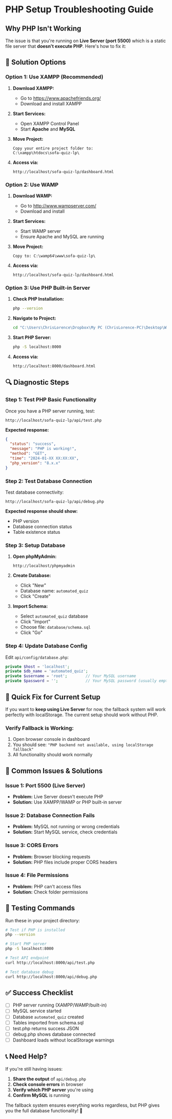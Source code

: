 # PHP Setup Troubleshooting Guide

## Why PHP Isn't Working

The issue is that you're running on **Live Server (port 5500)** which is a static file server that **doesn't execute PHP**. Here's how to fix it:

## 🔧 **Solution Options**

### **Option 1: Use XAMPP (Recommended)**

1. **Download XAMPP:**
   - Go to https://www.apachefriends.org/
   - Download and install XAMPP

2. **Start Services:**
   - Open XAMPP Control Panel
   - Start **Apache** and **MySQL**

3. **Move Project:**
   ```
   Copy your entire project folder to:
   C:\xampp\htdocs\sofa-quiz-lp\
   ```

4. **Access via:**
   ```
   http://localhost/sofa-quiz-lp/dashboard.html
   ```

### **Option 2: Use WAMP**

1. **Download WAMP:**
   - Go to http://www.wampserver.com/
   - Download and install

2. **Start Services:**
   - Start WAMP server
   - Ensure Apache and MySQL are running

3. **Move Project:**
   ```
   Copy to: C:\wamp64\www\sofa-quiz-lp\
   ```

4. **Access via:**
   ```
   http://localhost/sofa-quiz-lp/dashboard.html
   ```

### **Option 3: Use PHP Built-in Server**

1. **Check PHP Installation:**
   ```bash
   php --version
   ```

2. **Navigate to Project:**
   ```bash
   cd "C:\Users\ChrisLorence\Dropbox\My PC (ChrisLorence-PC)\Desktop\Work\sofa-quiz-lp"
   ```

3. **Start PHP Server:**
   ```bash
   php -S localhost:8000
   ```

4. **Access via:**
   ```
   http://localhost:8000/dashboard.html
   ```

## 🔍 **Diagnostic Steps**

### **Step 1: Test PHP Basic Functionality**

Once you have a PHP server running, test:
```
http://localhost/sofa-quiz-lp/api/test.php
```

**Expected response:**
```json
{
  "status": "success",
  "message": "PHP is working!",
  "method": "GET",
  "time": "2024-01-XX XX:XX:XX",
  "php_version": "8.x.x"
}
```

### **Step 2: Test Database Connection**

Test database connectivity:
```
http://localhost/sofa-quiz-lp/api/debug.php
```

**Expected response should show:**
- PHP version
- Database connection status
- Table existence status

### **Step 3: Setup Database**

1. **Open phpMyAdmin:**
   ```
   http://localhost/phpmyadmin
   ```

2. **Create Database:**
   - Click "New"
   - Database name: `automated_quiz`
   - Click "Create"

3. **Import Schema:**
   - Select `automated_quiz` database
   - Click "Import"
   - Choose file: `database/schema.sql`
   - Click "Go"

### **Step 4: Update Database Config**

Edit `api/config/database.php`:
```php
private $host = 'localhost';
private $db_name = 'automated_quiz';
private $username = 'root';        // Your MySQL username
private $password = '';            // Your MySQL password (usually empty for XAMPP)
```

## 🎯 **Quick Fix for Current Setup**

If you want to **keep using Live Server** for now, the fallback system will work perfectly with localStorage. The current setup should work without PHP.

### **Verify Fallback is Working:**

1. Open browser console in dashboard
2. You should see: `"PHP backend not available, using localStorage fallback"`
3. All functionality should work normally

## 🚨 **Common Issues & Solutions**

### **Issue 1: Port 5500 (Live Server)**
- **Problem:** Live Server doesn't execute PHP
- **Solution:** Use XAMPP/WAMP or PHP built-in server

### **Issue 2: Database Connection Fails**
- **Problem:** MySQL not running or wrong credentials
- **Solution:** Start MySQL service, check credentials

### **Issue 3: CORS Errors**
- **Problem:** Browser blocking requests
- **Solution:** PHP files include proper CORS headers

### **Issue 4: File Permissions**
- **Problem:** PHP can't access files
- **Solution:** Check folder permissions

## 🔧 **Testing Commands**

Run these in your project directory:

```bash
# Test if PHP is installed
php --version

# Start PHP server
php -S localhost:8000

# Test API endpoint
curl http://localhost:8000/api/test.php

# Test database debug
curl http://localhost:8000/api/debug.php
```

## ✅ **Success Checklist**

- [ ] PHP server running (XAMPP/WAMP/built-in)
- [ ] MySQL service started
- [ ] Database `automated_quiz` created
- [ ] Tables imported from schema.sql
- [ ] test.php returns success JSON
- [ ] debug.php shows database connected
- [ ] Dashboard loads without localStorage warnings

## 📞 **Need Help?**

If you're still having issues:

1. **Share the output** of `api/debug.php`
2. **Check console errors** in browser
3. **Verify which PHP server** you're using
4. **Confirm MySQL** is running

The fallback system ensures everything works regardless, but PHP gives you the full database functionality! 🚀
